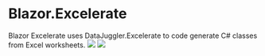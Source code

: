 # Blazor.Excelerate
Blazor Excelerate uses DataJuggler.Excelerate to code generate C# classes from Excel worksheets.
<img src =https://excelerate.datajuggler.com/Images/LogoTextSparkled.png>
<img src =https://excelerate.datajuggler.com/Images/ExcelerateLogoSmalleWhite.png>
